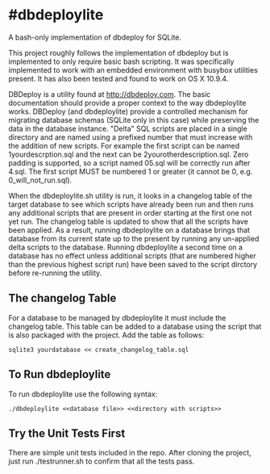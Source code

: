 #dbdeploylite
============

A bash-only implementation of dbdeploy for SQLite.

This project roughly follows the implementation of dbdeploy but is implemented to only require basic bash scripting.  It was specifically implemented to work with an embedded environment with busybox utilities present.  It has also been tested and found to work on OS X 10.9.4. 

DBDeploy is a utility found at http://dbdeploy.com.  The basic documentation should provide a proper context to the way dbdeploylite works.  DBDeploy (and dbdeploylite) provide a controlled mechanism for migrating database schemas (SQLite only in this case) while preserving the data in the database instance.  "Delta" SQL scripts are placed in a single directory and are named using a prefixed number that must increase with the addition of new scripts.  For example the first script can be named 1yourdescrption.sql and the next can be 2yourotherdescription.sql.  Zero padding is supported, so a script named 05.sql will be correctly run after 4.sql.  The first script MUST be numbered 1 or greater (it cannot be 0, e.g. 0_will_not_run.sql).

When the dbdeploylite.sh utility is run, it looks in a changelog table of the target database to see which scripts have already been run and then runs any additional scripts that are present in order starting at the first one not yet run.  The changelog table is updated to show that all the scripts have been applied.  As a result, running dbdeploylite on a database brings that database from its current state up to the present by running any un-applied delta scripts to the database.  Running dbdeploylite a second time on a database has no effect unless additional scripts (that are numbered higher than the previous highest script run) have been saved to the script dirctory before re-running the utility.
## The changelog Table
For a database to be managed by dbdeploylite it must include the changelog table. This table can be added to a database using the script that is also packaged with the project.  Add the table as follows:

`sqlite3 yourdatabase << create_changelog_table.sql`

## To Run dbdeploylite
To run dbdeploylite use the following syntax:

```./dbdeploylite <<database file>> <<directory with scripts>>```

## Try the Unit Tests First
There are simple unit tests included in the repo.  After cloning the project, just run ./testrunner.sh to confirm that all the tests pass.
